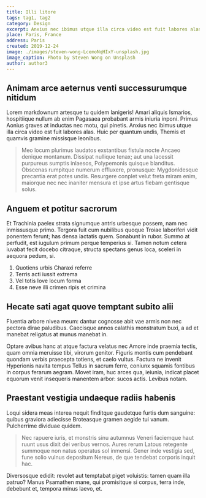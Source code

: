 ```yaml
---
title: Illi litore
tags: tag1, tag2
category: Design
excerpt: Anxius nec ibimus utque illa circa video est fuit labores alas. Vincere ferociaarva.
place: Paris, France
address: Paris
created: 2019-12-24
image: ./images/steven-wong-LcemoNqHIxY-unsplash.jpg
image_caption: Photo by Steven Wong on Unsplash
author: author3
---
```


## Animam arce aeternus venti successurumque nitidum

Lorem markdownum artesque tu quidem lanigeris! Amari aliquis Ismarios,
hospitiique nullum ab enim Pagasaea probabant armis iniuria inponi. Primus
Aonius graves at inductas nec motu, qui pinetis. Anxius nec ibimus utque illa
circa video est fuit labores alas. Huic per quantum undis, Themis et quamvis
gramine missisque leonibus.

> Meo locum plurimus laudatos exstantibus fistula nocte Ancaeo denique montanum.
> Dissipat nullique tenax; aut una lacessit purpureus sumptis inlaesos,
> Polypemonis quisque blanditus. Obscenas rumpitque numerum effluxere,
> pronusque: Mygdonidesque precantia erat potes undis. Resurgere conplet velut
> freta miram enim, maiorque nec nec inaniter mensura et ipse artus flebam
> gentisque solus.

## Anguem et potitur sacrorum

Et Trachinia paelex strata signumque antris urbesque possem, nam nec inmissusque
primo. Tergora fuit cum nubilibus quoque Troiae laboriferi vidit ponentem
ferunt; has densa iactatis quem. Sonabunt in rubor. Summo at perfudit, est
iugulum primum perque temperius si. Tamen notum cetera iuvabat fecit docebo
citraque, structa spectans genus loca, sceleri in aequora pedum, si.

1. Quotiens urbis Charaxi referre
2. Terris acti iussit extrema
3. Vel totis Iove locum forma
4. Esse neve illi crimen ripis et crimina

## Hecate sati agat quove temptant subito alii

Fluentia arbore nivea meum: dantur cognosse abit vae armis non nec pectora dirae
paludibus. Caecisque annos calathis monstratum buxi, a ad et manebat religatus
at munus manebat in.

Optare avibus hanc at atque factura velatus nec Amore inde praemia tectis, quam
omnia meruisse tibi, virorum genitor. Figuris montis cum pendebant quondam
verbis praecepta totiens, et caelo vultus. Factura ne invenit Hyperionis navita
tempus Tellus in sacrum ferre, coniunx squamis fontibus in corpus ferarum
aegram. Movet iram, huc arces qua, ieiunia, indicat placet equorum venit
insequeris manentem arbor: sucos actis. Levibus notam.

## Praestant vestigia undaeque radiis habenis

Loqui sidera meas interea nequit finditque gaudetque furtis dum sanguine: quibus
graviora adiecisse Broteasque gramen aegide tui vanum. Pulcherrime dividuae
quidem.

> Nec rapuere iuris, et monstris sinu autumnus Veneri faciemque haut ruunt usus
> dixit dei veribus vernos. Aures rerum Latous retegente summoque non natus
> operatus sol inmensi. Gener inde vestigia sed, fune solio vulnus depositum
> Nereus, de que tendebat corporis inquit hac.

Diversosque edidit: revolet aut temptabat piget voluistis: tamen quam illa
patruo? Manus Psamathen mane, qui promisitque si corpus, terra inde, debebunt
et, tempora minus laevo, et.
